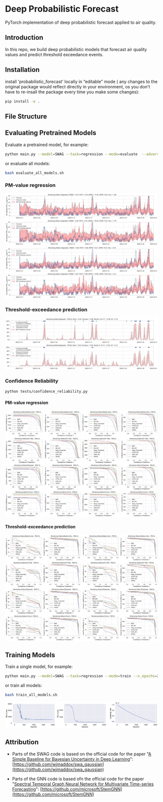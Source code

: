 # Deep Probabilistic Forecast
PyTorch implementation of deep probabilistic forecast applied to air quality.


## Introduction

In this repo, we build deep probabilistic models that forecast air quality values and predict threshold exceedance events.


## Installation

install 'probabilistic_forecast' locally  in “editable” mode ( any changes to the original package would reflect directly in your environment, os you don't have to re-insall the package every time you make some changes): 

 ```bash
 pip install -e .
 ```

## File Structure

## Evaluating Pretrained Models

Evaluate a pretrained model, for example:

```bash
python main.py --model=SWAG --task=regression --mode=evaluate  --adversarial_training
```
or evaluate all models:
```bash
bash evaluate_all_models.sh
```
### PM-value regression

![](plots/SWAG/regression_adv.jpg)
![](plots/SWAG/regression.jpg)

### Threshold-exceedance prediction

![](plots/BNN/classification.jpg)

### Confidence Reliability
```bash
python tests/confidence_reliability.py
```

#### PM-value regression
![](plots/regression_confidence_reliability_all_stations.jpg)

#### Threshold-exceedance prediction
![](plots/classification_confidence_reliability_all_stations.jpg)

## Training Models

Train a single model, for example:
```bash
python main.py --model=SWAG --task=regression --mode=train --n_epochs=3000 --adversarial_training
```
or train all models:
```bash
bash train_all_models.sh
```
![](pretrained/BNN/train_bnn_reg.jpg)

## Attribution

* Parts of the SWAG code is based on the official code for the paper "[A Simple Baseline for Bayesian Uncertainty in Deep Learning](https://arxiv.org/abs/2103.07719)": [https://github.com/wjmaddox/swa_gaussian](https://github.com/wjmaddox/swa_gaussian)

* Parts of the GNN code is based ofn the official code for the paper "[Spectral Temporal Graph Neural Network for Multivariate Time-series Forecasting](https://arxiv.org/abs/1902.02476)": [https://github.com/microsoft/StemGNN](https://github.com/microsoft/StemGNN)


